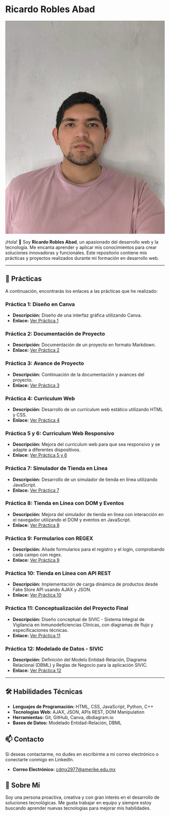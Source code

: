 # Ricardo Robles Abad

![Mi Foto](./Imagen.jpeg)

¡Hola! 👋 Soy **Ricardo Robles Abad**, un apasionado del desarrollo web y la tecnología. Me encanta aprender y aplicar mis conocimientos para crear soluciones innovadoras y funcionales. Este repositorio contiene mis prácticas y proyectos realizados durante mi formación en desarrollo web.

---

## 📂 Prácticas

A continuación, encontrarás los enlaces a las prácticas que he realizado:

### Práctica 1: Diseño en Canva
- **Descripción:** Diseño de una interfaz gráfica utilizando Canva.
- **Enlace:** [Ver Práctica 1](https://www.canva.com/design/DAGe1h391es/A2LyiP2kw0El0NvpTNu8cQ/edit?utm_content=DAGe1h391es&utm_campaign=designshare&utm_medium=link2&utm_source=sharebutton)

### Práctica 2: Documentación de Proyecto
- **Descripción:** Documentación de un proyecto en formato Markdown.
- **Enlace:** [Ver Práctica 2](./practica-2.md) 

### Práctica 3: Avance de Proyecto
- **Descripción:** Continuación de la documentación y avances del proyecto.
- **Enlace:** [Ver Práctica 3](./practica-3.md) 

### Práctica 4: Curriculum Web
- **Descripción:** Desarrollo de un currículum web estático utilizando HTML y CSS.
- **Enlace:** [Ver Práctica 4](https://admirablepotato9.github.io/entregas-practicas/cv-web)

### Práctica 5 y 6: Curriculum Web Responsivo
- **Descripción:** Mejora del currículum web para que sea responsivo y se adapte a diferentes dispositivos.
- **Enlace:** [Ver Práctica 5 y 6](https://admirablepotato9.github.io/entregas-practicas/cv-web-v2/)

### Práctica 7: Simulador de Tienda en Línea
- **Descripción:** Desarrollo de un simulador de tienda en línea utilizando JavaScript.
- **Enlace:** [Ver Práctica 7](https://admirablepotato9.github.io/entregas-practicas/practica-7/)

### Práctica 8: Tienda en Línea con DOM y Eventos
- **Descripción:** Mejora del simulador de tienda en línea con interacción en el navegador utilizando el DOM y eventos en JavaScript.
- **Enlace:** [Ver Práctica 8](https://admirablepotato9.github.io/entregas-practicas/practica-8/)

### Práctica 9: Formularios con REGEX
- **Descripción:** Añade formularios para el registro y el login, comprobando cada campo con regex.
- **Enlace:** [Ver Práctica 9](https://admirablepotato9.github.io/entregas-practicas/practica-9/)

### Práctica 10: Tienda en Línea con API REST
- **Descripción:** Implementación de carga dinámica de productos desde Fake Store API usando AJAX y JSON.
- **Enlace:** [Ver Práctica 10](https://admirablepotato9.github.io/entregas-practicas/practica-10/)

### Práctica 11: Conceptualización del Proyecto Final
- **Descripción:** Diseño conceptual de SIVIC - Sistema Integral de Vigilancia en Inmunodeficiencias Clínicas, con diagramas de flujo y especificaciones técnicas.
- **Enlace:** [Ver Práctica 11](./entregas-practicas/Mi-app.md) 

### Práctica 12: Modelado de Datos - SIVIC
- **Descripción:** Definición del Modelo Entidad-Relación, Diagrama Relacional (DBML) y Reglas de Negocio para la aplicación SIVIC.
- **Enlace:** [Ver Práctica 12](./entregas-practicas/modelado-app.md)

---

## 🛠️ Habilidades Técnicas

- **Lenguajes de Programación:** HTML, CSS, JavaScript, Python, C++
- **Tecnologías Web:** AJAX, JSON, APIs REST, DOM Manipulation
- **Herramientas:** Git, GitHub, Canva, dbdiagram.io
- **Bases de Datos:** Modelado Entidad-Relación, DBML

## 📫 Contacto

Si deseas contactarme, no dudes en escribirme a mi correo electrónico o conectarte conmigo en LinkedIn.

- **Correo Electrónico:** [cdmx2977@amerike.edu.mx](mailto:cdmx2977@amerike.edu.mx)

## 🌟 Sobre Mí

Soy una persona proactiva, creativa y con gran interés en el desarrollo de soluciones tecnológicas. Me gusta trabajar en equipo y siempre estoy buscando aprender nuevas tecnologías para mejorar mis habilidades.